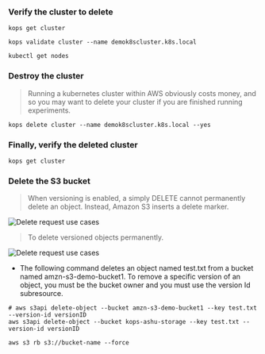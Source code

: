 ### Verify the cluster to delete

```shell
kops get cluster
```

```shell
kops validate cluster --name demok8scluster.k8s.local
```

```shell
kubectl get nodes
```

### Destroy the cluster

> Running a kubernetes cluster within AWS obviously costs money, and so you may want to delete your cluster if you are finished running experiments.

```shell
kops delete cluster --name demok8scluster.k8s.local --yes
```

### Finally, verify the deleted cluster

```shell
kops get cluster
```

### Delete the S3 bucket

> When versioning is enabled, a simply DELETE cannot permanently delete an object. Instead, Amazon S3 inserts a delete marker.

![Delete request use cases](https://docs.aws.amazon.com/images/AmazonS3/latest/userguide/images/versioning_DELETE_versioningEnabled.png)

> To delete versioned objects permanently.

![Delete request use cases](https://docs.aws.amazon.com/images/AmazonS3/latest/userguide/images/versioning_DELETE_versioningEnabled2.png)

- The following command deletes an object named test.txt from a bucket named amzn-s3-demo-bucket1. To remove a specific version of an object, you must be the bucket owner and you must use the version Id subresource.

```shell
# aws s3api delete-object --bucket amzn-s3-demo-bucket1 --key test.txt --version-id versionID
aws s3api delete-object --bucket kops-ashu-storage --key test.txt --version-id versionID

aws s3 rb s3://bucket-name --force
```
